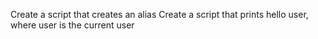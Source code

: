 Create a script that creates an alias
Create a script that prints hello user, where user is the current user
